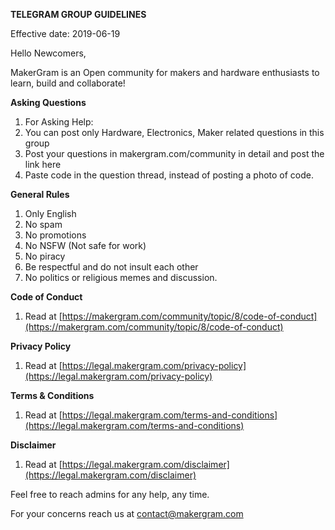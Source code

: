 **TELEGRAM GROUP GUIDELINES**

Effective date: 2019-06-19

Hello Newcomers,

MakerGram is an Open community for makers and hardware enthusiasts to learn,  build and collaborate!

**Asking Questions**



1. For Asking Help:
2. You can post only Hardware, Electronics, Maker related questions in this group
3.  Post your questions in makergram.com/community in detail and post the link here
4.  Paste code in the question thread, instead of posting a photo of code. 

**General Rules**



1. Only English 
2. No spam
3. No promotions
4. No NSFW (Not safe for work)
5. No piracy
6. Be respectful and do not insult each other
7. No politics or religious memes and discussion.

**Code of Conduct**



1. Read at [https://makergram.com/community/topic/8/code-of-conduct](https://makergram.com/community/topic/8/code-of-conduct)

**Privacy Policy**



1. Read at [https://legal.makergram.com/privacy-policy](https://legal.makergram.com/privacy-policy)

**Terms & Conditions**



1. Read at [https://legal.makergram.com/terms-and-conditions](https://legal.makergram.com/terms-and-conditions)

**Disclaimer**



1. Read at [https://legal.makergram.com/disclaimer](https://legal.makergram.com/disclaimer)

Feel free to reach admins for any help, any time.

For your concerns reach us at contact@makergram.com
